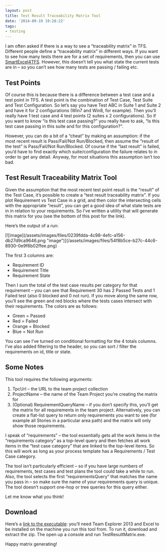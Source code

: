 ```yaml
---
layout: post
title: Test Result Traceability Matrix Tool
date: '2014-09-19 19:28:22'
tags:
- testing
---
```


I am often asked if there is a way to see a “traceability matrix” in TFS. Different people define a “traceability matrix” in different ways. If you want to see how many tests there are for a set of requirements, then you can use [SmartExcel4TFS](http://www.modernrequirements.com/smartexcel4tfs/). However, this doesn’t tell you what state the current tests are in – so you can’t see how many tests are passing / failing etc.

## Test Points

Of course this is because there is a difference between a test case and a test point in TFS. A test point is the combination of Test Case, Test Suite and Test Configuration. So let’s say you have Test ABC in Suite 1 and Suite 2 and have it for 2 configurations (Win7 and Win8, for example). Then you’ll really have 1 test case and 4 test points (2 suites x 2 configurations). So if you want to know “is this test case passing?” you really have to ask, “Is this test case passing in this suite and for this configuration?”.

However, you can do a bit of a “cheat” by making an assumption: if the most recent result is Pass/Fail/Not Run/Blocked, then assume the “result of the test” is Pass/Fail/Not Run/Blocked. Of course if the “last result” is failed, you’d have to find exactly which suite/configuration the failure relates to in order to get any detail. Anyway, for most situations this assumption isn’t too bad.

## Test Result Traceability Matrix Tool

Given the assumption that the most recent test point result is the “result” of the Test Case, it’s possible to create a “test result traceability matrix”. If you plot Requirement vs Test Case in a grid, and then color the intersecting cells with the appropriate “result”, you can get a good idea of what state tests are in in relation to your requirements. So I’ve written a utility that will generate this matrix for you (see the bottom of this post for the link).

Here’s the output of a run:

<!--kg-card-begin: html-->[![image](/assets/images/files/0239fdda-4c98-4efc-a156-db27d9ca9646.png "image")](/assets/images/files/54f8b5ce-b27c-44c6-8930-0e9f6b02ffee.png)<!--kg-card-end: html-->

The first 3 columns are:

- Requirement ID
- Requirement Title
- Requirement State

Then I sum the total of the test case results per category for that requirement – you can see that Requirement 30 has 2 Passed Tests and 1 Failed test (also 0 blocked and 0 not run). If you move along the same row, you’ll see the green and red blocks where the tests cases intersect with their requirements. The colors are as follows:

- Green = Passed
- Red = Failed
- Orange = Blocked
- Blue = Not Run

You can see I’ve turned on conditional formatting for the 4 totals columns. I’ve also added filtering to the header, so you can sort / filter the requirements on id, title or state.

## Some Notes

This tool requires the following arguments:

1. TpcUrl – the URL to the team project collection
2. ProjectName – the name of the Team Project you’re creating the matrix for
3. (Optional) RequirementQueryName – if you don’t specify this, you’ll get the matrix for all requirements in the team project. Alternatively, you can create a flat-list query to return only requirements you want to see (for example all Stories in a particular area path) and the matrix will only show those requirements.

I speak of “requirements” – the tool essentially gets all the work items in the “requirements category” as a top-level query and then fetches all work items in the “test case category” that are linked to the top-level items. So this will work as long as your process template has a Requirements / Test Case category.

The tool isn’t particularly efficient – so if you have large numbers of requirements, test cases and test plans the tool could take a while to run. Also, the tool selects the first “requirementsQuery” that matches the name you pass in – so make sure the name of your requirements query is unique. The tool doesn’t support one-hop or tree queries for this query either.

Let me know what you think!

## Download

Here’s a [link to the executable](http://1drv.ms/1AUErAE): you’ll need Team Explorer 2013 and Excel to be installed on the machine you run this tool from. To run it, download and extract the zip. The open up a console and run TestResultMatrix.exe.

Happy matrix generating!

